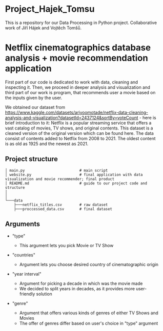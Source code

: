 # Project_Hajek_Tomsu
This is a repository for our Data Processing in Python project. Collaborative work of Jiří Hájek and Vojtěch Tomšů.
# Netflix cinematographics database analysis + movie recommendation application

First part of our code is dedicated to work with data, cleaning and inspecting it. Then, we proceed in deeper analysis and visualization and third part of our work is program, that recommends user a movie based on the inputs given by the user.

We obtained our dataset from https://www.kaggle.com/datasets/ariyoomotade/netflix-data-cleaning-analysis-and-visualization?datasetId=2437124&sortBy=voteCount - here is brief introduction to it: 
    Netflix is a popular streaming service that offers a vast catalog of movies, TV shows, and original contents. This dataset is a cleaned version of the original version which can be found here. The data consist of contents added to Netflix from 2008 to 2021. The oldest content is as old as 1925 and the newest as 2021.

## Project structure


```
│ main.py                         # main script
│ website.py                      # final application with data visualization and movie recommender; final product
│ README.md                       # guide to our project code and structure
│
│
└───data                              
    ├───netflix_titles.csv        # raw dataset
    ├───proccessed_data.csv       # final dataset
```

## Arguments

* "type"
    * This argument lets you pick Movie or TV Show

* "countries"
    * Argument lets you choose desired country of cinematographic origin

* "year interval"
    * Argument for picking a decade in which was the movie made
    * We decided to split years in decades, as it provides more user-friendly solution

* "genre"
    * Argument that offers various kinds of genres of either TV Shows and Movies
    * The offer of genres differ based on user's choice in "type" argument


